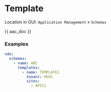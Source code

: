 # Template

Location in GUI:
`Application Management` » `Schemas`

{{ aac_doc }}

### Examples

```yaml
ndo:
  schemas:
    - name: ABC
      templates:
        - name: TEMPLATE1
          tenant: MSO1
          sites:
            - APIC1
```
